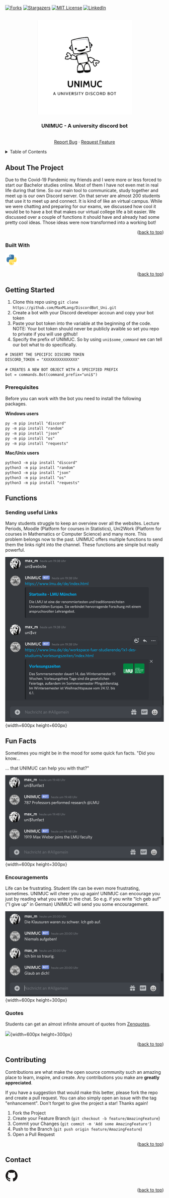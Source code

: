 <!-- PROJECT SHIELDS -->
[![Forks][forks-shield]][forks-url]
[![Stargazers][stars-shield]][stars-url]
[![MIT License][license-shield]][license-url]
[![LinkedIn][linkedin-shield]][linkedin-url]



<!-- PROJECT LOGO -->
<br />
<div align="center">
  <a href="https://github.com/maxmlang/DiscordBot_Uni">
    <img src="images/unimuc-logo.png" alt="Logo" width="300" height="300">
  </a>

  <h3 align="center">UNIMUC - A university discord bot</h3>

  <p align="center">
    <br />
    <a href="https://github.com/othneildrew/Best-README-Template/issues">Report Bug</a>
    ·
    <a href="https://github.com/othneildrew/Best-README-Template/issues">Request Feature</a>
  </p>
</div>



<!-- TABLE OF CONTENTS -->
<details>
  <summary>Table of Contents</summary>
  <ol>
    <li>
      <a href="#about-the-project">About The Project</a>
      <ul>
        <li><a href="#built-with">Built With</a></li>
      </ul>
    </li>
    <li>
      <a href="#getting-started">Getting Started</a>
      <ul>
        <li><a href="#prerequisites">Prerequisites</a></li>
      </ul>
    </li>
    <li><a href="#functions">Functions</a></li>
    <li><a href="#contributing">Contributing</a></li>
    <li><a href="#contact">Contact</a></li>
  </ol>
</details>



<!-- ABOUT THE PROJECT -->
## About The Project

Due to the Covid-19 Pandemic my friends and I were more or less forced to start our Bachelor studies online. Most of them I have not even met in real life during that time. So our main tool to communicate, study together and meet up is our own Discord server. 
On that server are almost 200 students that use it to meet up and connect. It is kind of like an virtual campus. While we were chatting and preparing for our exams, we discussed how cool it would be to have a bot that makes our virtual college life a bit easier. We discussed over a couple of functions it should have and already had some pretty cool ideas. 
Those ideas were now transformed into a working bot! 
<p align="right">(<a href="#readme-top">back to top</a>)</p>



### Built With

<a href="https://www.python.org" target="_blank" rel="noreferrer"> <img src="https://raw.githubusercontent.com/devicons/devicon/master/icons/python/python-original.svg" alt="python" width="40" height="40"/></a>

<p align="right">(<a href="#readme-top">back to top</a>)</p>



<!-- GETTING STARTED -->
## Getting Started
1. Clone this repo using `git clone https://github.com/MaxMLang/DiscordBot_Uni.git`
2. Create a bot with your Discord developer accoun and copy your bot token
3. Paste your bot token into the variable at the beginning of the code. NOTE: Your bot token should never be publicly avaible so set you repo to private if you will use github!
4. Specify the prefix of UNIMUC. So by using `uni$some_command` we can tell our bot what to do specifically.
```{python, eval= FALSE}
# INSERT THE SPECIFIC DISCORD TOKEN
DISCORD_TOKEN = "XXXXXXXXXXXXXXX"

# CREATES A NEW BOT OBJECT WITH A SPECIFIED PREFIX
bot = commands.Bot(command_prefix="uni$")
```


### Prerequisites
Before you can work with the bot you need to install the following packages.

**Windows users**
```
py -m pip install "discord"
py -m pip install "random"
py -m pip install "json"
py -m pip install "os" 
py -m pip install "requests" 
```

**Mac/Unix users**
```
python3 -m pip install "discord"
python3 -m pip install "random"
python3 -m pip install "json"
python3 -m pip install "os" 
python3 -m pip install "requests" 
```

<!-- USAGE EXAMPLES -->
## Functions

### Sending useful Links
Many students struggle to keep an overview over all the websites. Lecture Periods, Moodle (Platform for courses in Statistics), Uni2Work (Platform for courses in Mathematics or Computer Science) and many more. This problem belongs now to the past. UNIMUC offers multiple functions to send them the links right into the channel. These functions are simple but really powerful. 

![Photo of the commands and bot reponse in Discord](images/usage-web-links.png){width=600px height=600px}

## Fun Facts
Sometimes you might be in the mood for some quick fun facts. "Did you know... 

... that UNIMUC can help you with that?"

![Screenshot Output](images/usage-funfact.png){width=600px height=300px}

### Encouragements
Life can be frustrating. Student life can be even more frustrating, sometimes. UNIMUC will cheer you up again! 
UNIMUC can encourage you just by reading what you write in the chat. So e.g. if you write "Ich geb auf" ("I give up" in German) UNIMUC will send you some encouragement.

![Output](images/usage-motivation.png){width=600px height=300px}

### Quotes
Students can get an almost infinite amount of quotes from [Zenquotes](https://zenquotes.io).

![](images/usage-quotes.png){width=600px height=300px}

<p align="right">(<a href="#readme-top">back to top</a>)</p>

<!-- CONTRIBUTING -->
## Contributing

Contributions are what make the open source community such an amazing place to learn, inspire, and create. Any contributions you make are **greatly appreciated**.

If you have a suggestion that would make this better, please fork the repo and create a pull request. You can also simply open an issue with the tag "enhancement".
Don't forget to give the project a star! Thanks again!

1. Fork the Project
2. Create your Feature Branch (`git checkout -b feature/AmazingFeature`)
3. Commit your Changes (`git commit -m 'Add some AmazingFeature'`)
4. Push to the Branch (`git push origin feature/AmazingFeature`)
5. Open a Pull Request

<p align="right">(<a href="#readme-top">back to top</a>)</p>

<!-- CONTACT -->
## Contact

<a href="https://github.com/MaxMLang" target="_blank" rel="noreferrer"> <img src="https://raw.githubusercontent.com/devicons/devicon/master/icons/github/github-original.svg" alt="Github" width="40" height="40"/></a>

<p align="right">(<a href="#readme-top">back to top</a>)</p>


<!-- MARKDOWN LINKS & IMAGES -->
<!-- https://www.markdownguide.org/basic-syntax/#reference-style-links -->
[forks-shield]: https://img.shields.io/github/forks/othneildrew/Best-README-Template.svg?style=for-the-badge
[forks-url]: https://github.com/othneildrew/Best-README-Template/network/members
[stars-shield]: https://img.shields.io/github/stars/othneildrew/Best-README-Template.svg?style=for-the-badge
[stars-url]: https://github.com/othneildrew/Best-README-Template/stargazers
[license-shield]: https://img.shields.io/github/license/othneildrew/Best-README-Template.svg?style=for-the-badge
[license-url]: https://github.com/othneildrew/Best-README-Template/blob/master/LICENSE.txt
[linkedin-shield]: https://img.shields.io/badge/-LinkedIn-black.svg?style=for-the-badge&logo=linkedin&colorB=555
[linkedin-url]: https://www.linkedin.com/in/maxmlang/

